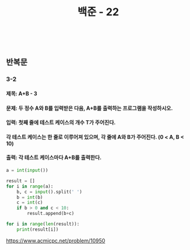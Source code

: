﻿---
layout: post
title: "백준 - 22"
category: studylog
tags: algorithm
---

<br>


## 반복문

### 3-2

#### 제목: A+B - 3

#### 문제: 두 정수 A와 B를 입력받은 다음, A+B를 출력하는 프로그램을 작성하시오.

#### 입력: 첫째 줄에 테스트 케이스의 개수 T가 주어진다.

#### 각 테스트 케이스는 한 줄로 이루어져 있으며, 각 줄에 A와 B가 주어진다. (0 < A, B < 10)

#### 출력: 각 테스트 케이스마다 A+B를 출력한다.

```python
a = int(input())

result = []
for i in range(a):
    b, c = input().split(' ')
    b = int(b)
    c = int(c)
    if b > 0 and c < 10:
        result.append(b+c)

for i in range(len(result)):
    print(result[i])
```

https://www.acmicpc.net/problem/10950